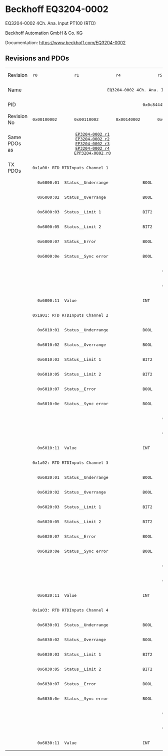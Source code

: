 # Beckhoff EQ3204-0002

EQ3204-0002 4Ch. Ana. Input PT100 (RTD)

Beckhoff Automation GmbH & Co. KG

Documentation: <a href="https://www.beckhoff.com/EQ3204-0002">https://www.beckhoff.com/EQ3204-0002</a>

## Revisions and PDOs
<table>
<tr >
<td class="first">Revision</td>
<td ><pre>r0</pre></td>
<td ><pre>r1</pre></td>
<td ><pre>r4</pre></td>
<td ><pre>r5</pre></td>
<td ><pre>r6</pre></td>
</tr>
<tr >
<td class="first">Name</td>
<td  colspan=5 align="center"><pre>EQ3204-0002 4Ch. Ana. Input PT100 (RTD)</pre></td>
</tr>
<tr >
<td class="first">PID</td>
<td  colspan=5 align="center"><pre>0x0c844452</pre></td>
</tr>
<tr >
<td class="first">Revision No</td>
<td ><pre>0x00100002</pre></td>
<td ><pre>0x00110002</pre></td>
<td ><pre>0x00140002</pre></td>
<td ><pre>0x00150002</pre></td>
<td ><pre>0x00160002</pre></td>
</tr>
<tr >
<td class="first">Same PDOs as</td>
<td  colspan=3 align="center"><pre><a href="EP3204-0002">EP3204-0002 r1</a><br/><a href="EP3204-0002">EP3204-0002 r2</a><br/><a href="EP3204-0002">EP3204-0002 r3</a><br/><a href="EP3204-0002">EP3204-0002 r4</a><br/><a href="EPP3204-0002">EPP3204-0002 r0</a></pre></td>
<td  colspan=2 align="center"><pre><a href="EP3204-0002">EP3204-0002 r5</a><br/><a href="EPP3204-0002">EPP3204-0002 r1</a><br/><a href="EPP3204-0002">EPP3204-0002 r2</a><br/><a href="EPP3204-0002">EPP3204-0002 r3</a></pre></td>
</tr>
<tr class="txpdo pdosection">
<td class="first" rowspan=40 valign=top>TX PDOs</td>
<td colspan=5 align="left"><pre>0x1a00: RTD RTDInputs Channel 1</pre></td>
<td></td>
</tr>
<tr class="txpdo">
<td class="first" colspan=5 align="left"><pre>  0x6000:01  Status__Underrange              BOOL</pre></td>
</tr>
<tr class="txpdo">
<td class="first" colspan=5 align="left"><pre>  0x6000:02  Status__Overrange               BOOL</pre></td>
</tr>
<tr class="txpdo">
<td class="first" colspan=5 align="left"><pre>  0x6000:03  Status__Limit 1                 BIT2</pre></td>
</tr>
<tr class="txpdo">
<td class="first" colspan=5 align="left"><pre>  0x6000:05  Status__Limit 2                 BIT2</pre></td>
</tr>
<tr class="txpdo">
<td class="first" colspan=5 align="left"><pre>  0x6000:07  Status__Error                   BOOL</pre></td>
</tr>
<tr class="txpdo">
<td class="first" colspan=3 align="left"><pre>  0x6000:0e  Status__Sync error              BOOL</pre></td>
<td  colspan=2 align="left"></td>
</tr>
<tr class="txpdo">
<td class="first" colspan=3 align="left"></td>
<td  colspan=2 align="left"><pre>  0x6000:0f  Status__TxPDO State             BOOL</pre></td>
</tr>
<tr class="txpdo">
<td class="first" colspan=3 align="left"></td>
<td  colspan=2 align="left"><pre>  0x6000:10  Status__TxPDO Toggle            BOOL</pre></td>
</tr>
<tr class="txpdo">
<td class="first" colspan=5 align="left"><pre>  0x6000:11  Value                           INT</pre></td>
</tr>
<tr class="txpdo pdosection">
<td class="first" colspan=5 align="left"><pre>0x1a01: RTD RTDInputs Channel 2</pre></td>
</tr>
<tr class="txpdo">
<td class="first" colspan=5 align="left"><pre>  0x6010:01  Status__Underrange              BOOL</pre></td>
</tr>
<tr class="txpdo">
<td class="first" colspan=5 align="left"><pre>  0x6010:02  Status__Overrange               BOOL</pre></td>
</tr>
<tr class="txpdo">
<td class="first" colspan=5 align="left"><pre>  0x6010:03  Status__Limit 1                 BIT2</pre></td>
</tr>
<tr class="txpdo">
<td class="first" colspan=5 align="left"><pre>  0x6010:05  Status__Limit 2                 BIT2</pre></td>
</tr>
<tr class="txpdo">
<td class="first" colspan=5 align="left"><pre>  0x6010:07  Status__Error                   BOOL</pre></td>
</tr>
<tr class="txpdo">
<td class="first" colspan=3 align="left"><pre>  0x6010:0e  Status__Sync error              BOOL</pre></td>
<td  colspan=2 align="left"></td>
</tr>
<tr class="txpdo">
<td class="first" colspan=3 align="left"></td>
<td  colspan=2 align="left"><pre>  0x6010:0f  Status__TxPDO State             BOOL</pre></td>
</tr>
<tr class="txpdo">
<td class="first" colspan=3 align="left"></td>
<td  colspan=2 align="left"><pre>  0x6010:10  Status__TxPDO Toggle            BOOL</pre></td>
</tr>
<tr class="txpdo">
<td class="first" colspan=5 align="left"><pre>  0x6010:11  Value                           INT</pre></td>
</tr>
<tr class="txpdo pdosection">
<td class="first" colspan=5 align="left"><pre>0x1a02: RTD RTDInputs Channel 3</pre></td>
</tr>
<tr class="txpdo">
<td class="first" colspan=5 align="left"><pre>  0x6020:01  Status__Underrange              BOOL</pre></td>
</tr>
<tr class="txpdo">
<td class="first" colspan=5 align="left"><pre>  0x6020:02  Status__Overrange               BOOL</pre></td>
</tr>
<tr class="txpdo">
<td class="first" colspan=5 align="left"><pre>  0x6020:03  Status__Limit 1                 BIT2</pre></td>
</tr>
<tr class="txpdo">
<td class="first" colspan=5 align="left"><pre>  0x6020:05  Status__Limit 2                 BIT2</pre></td>
</tr>
<tr class="txpdo">
<td class="first" colspan=5 align="left"><pre>  0x6020:07  Status__Error                   BOOL</pre></td>
</tr>
<tr class="txpdo">
<td class="first" colspan=3 align="left"><pre>  0x6020:0e  Status__Sync error              BOOL</pre></td>
<td  colspan=2 align="left"></td>
</tr>
<tr class="txpdo">
<td class="first" colspan=3 align="left"></td>
<td  colspan=2 align="left"><pre>  0x6020:0f  Status__TxPDO State             BOOL</pre></td>
</tr>
<tr class="txpdo">
<td class="first" colspan=3 align="left"></td>
<td  colspan=2 align="left"><pre>  0x6020:10  Status__TxPDO Toggle            BOOL</pre></td>
</tr>
<tr class="txpdo">
<td class="first" colspan=5 align="left"><pre>  0x6020:11  Value                           INT</pre></td>
</tr>
<tr class="txpdo pdosection">
<td class="first" colspan=5 align="left"><pre>0x1a03: RTD RTDInputs Channel 4</pre></td>
</tr>
<tr class="txpdo">
<td class="first" colspan=5 align="left"><pre>  0x6030:01  Status__Underrange              BOOL</pre></td>
</tr>
<tr class="txpdo">
<td class="first" colspan=5 align="left"><pre>  0x6030:02  Status__Overrange               BOOL</pre></td>
</tr>
<tr class="txpdo">
<td class="first" colspan=5 align="left"><pre>  0x6030:03  Status__Limit 1                 BIT2</pre></td>
</tr>
<tr class="txpdo">
<td class="first" colspan=5 align="left"><pre>  0x6030:05  Status__Limit 2                 BIT2</pre></td>
</tr>
<tr class="txpdo">
<td class="first" colspan=5 align="left"><pre>  0x6030:07  Status__Error                   BOOL</pre></td>
</tr>
<tr class="txpdo">
<td class="first" colspan=3 align="left"><pre>  0x6030:0e  Status__Sync error              BOOL</pre></td>
<td  colspan=2 align="left"></td>
</tr>
<tr class="txpdo">
<td class="first" colspan=3 align="left"></td>
<td  colspan=2 align="left"><pre>  0x6030:0f  Status__TxPDO State             BOOL</pre></td>
</tr>
<tr class="txpdo">
<td class="first" colspan=3 align="left"></td>
<td  colspan=2 align="left"><pre>  0x6030:10  Status__TxPDO Toggle            BOOL</pre></td>
</tr>
<tr class="txpdo">
<td class="first" colspan=5 align="left"><pre>  0x6030:11  Value                           INT</pre></td>
</tr>
</table>
